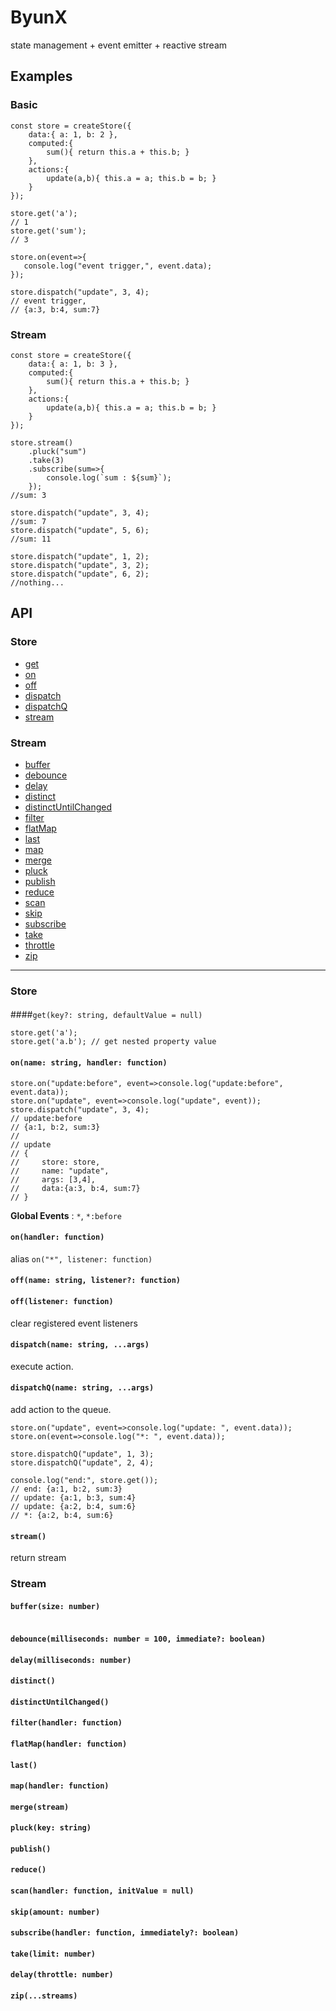 # ByunX
state management + event emitter + reactive stream

## Examples

### Basic
```ecmascript 6
const store = createStore({
    data:{ a: 1, b: 2 },
    computed:{
        sum(){ return this.a + this.b; }
    },
    actions:{
        update(a,b){ this.a = a; this.b = b; }
    }
});

store.get('a');
// 1
store.get('sum');
// 3

store.on(event=>{
   console.log("event trigger,", event.data); 
});

store.dispatch("update", 3, 4);
// event trigger,
// {a:3, b:4, sum:7}
```

### Stream
```ecmascript 6
const store = createStore({
    data:{ a: 1, b: 3 },
    computed:{
        sum(){ return this.a + this.b; }
    },
    actions:{
        update(a,b){ this.a = a; this.b = b; }
    }
});

store.stream()
    .pluck("sum")
    .take(3)
    .subscribe(sum=>{
        console.log(`sum : ${sum}`);
    });
//sum: 3

store.dispatch("update", 3, 4);
//sum: 7
store.dispatch("update", 5, 6);
//sum: 11

store.dispatch("update", 1, 2);
store.dispatch("update", 3, 2);
store.dispatch("update", 6, 2);
//nothing...
```

## API
### Store
- [get](#store-get)
- [on](#store-on)
- [off](#store-off)
- [dispatch](#store-dispatch)
- [dispatchQ](#store-dispatchQ)
- [stream](#store-stream)

### Stream
- [buffer](#stream-buffer)
- [debounce](#stream-debounce)
- [delay](#stream-delay)
- [distinct](#stream-distinct)
- [distinctUntilChanged](#stream-distinctUntilChanged)
- [filter](#stream-filter)
- [flatMap](#stream-flatMap)
- [last](#stream-last)
- [map](#stream-map)
- [merge](#stream-merge)
- [pluck](#stream-pluck)
- [publish](#stream-publish)
- [reduce](#stream-reduce)
- [scan](#stream-scan)
- [skip](#stream-skip)
- [subscribe](#stream-subscribe)
- [take](#stream-take)
- [throttle](#stream-throttle)
- [zip](#stream-zip)

---

### Store

#### <a id="store-get"></a> 
####`get(key?: string, defaultValue = null)`

```ecmascript 6
store.get('a');
store.get('a.b'); // get nested property value
```

#### <a id="store-on"></a> 
#### `on(name: string, handler: function)`

```ecmascript 6
store.on("update:before", event=>console.log("update:before", event.data));
store.on("update", event=>console.log("update", event));
store.dispatch("update", 3, 4);
// update:before
// {a:1, b:2, sum:3}
//
// update
// {
//     store: store,
//     name: "update",
//     args: [3,4],
//     data:{a:3, b:4, sum:7}
// }
```
**Global Events** : `*`, `*:before`

#### `on(handler: function)`
alias `on("*", listener: function)`

#### <a id="store-off"></a> 
#### `off(name: string, listener?: function)`
#### `off(listener: function)`
clear registered event listeners

#### <a id="store-dispatch"></a> 
#### `dispatch(name: string, ...args)`
execute action.

#### <a id="store-dispatchQ"></a>
#### `dispatchQ(name: string, ...args)`
add action to the queue.

```ecmascript 6
store.on("update", event=>console.log("update: ", event.data));
store.on(event=>console.log("*: ", event.data));

store.dispatchQ("update", 1, 3);
store.dispatchQ("update", 2, 4);

console.log("end:", store.get());
// end: {a:1, b:2, sum:3} 
// update: {a:1, b:3, sum:4}
// update: {a:2, b:4, sum:6} 
// *: {a:2, b:4, sum:6}
```


#### <a id="store-stream"></a>
#### `stream()`
return stream

### Stream

#### <a id="#stream-buffer"></a>
#### `buffer(size: number)`
```ecmascript 6

```

#### <a id="#stream-debounce"></a>
#### `debounce(milliseconds: number = 100, immediate?: boolean)`

#### <a id="#stream-delay"></a>
#### `delay(milliseconds: number)`

#### <a id="#stream-distinct"></a>
#### `distinct()`

#### <a id="#stream-distinctUntilChanged"></a>
#### `distinctUntilChanged()`

#### <a id="#stream-filter"></a>
#### `filter(handler: function)`

#### <a id="#stream-flatMap"></a>
#### `flatMap(handler: function)`

#### <a id="#stream-last"></a>
#### `last()`

#### <a id="#stream-map"></a>
#### `map(handler: function)`

#### <a id="#stream-merge"></a>
#### `merge(stream)`

#### <a id="#stream-pluck"></a>
#### `pluck(key: string)`

#### <a id="#stream-publish"></a>
#### `publish()`

#### <a id="#stream-reduce"></a>
#### `reduce()`

#### <a id="#stream-scan"></a>
#### `scan(handler: function, initValue = null)`

#### <a id="#stream-skip"></a>
#### `skip(amount: number)`

#### <a id="#stream-subscribe"></a>
#### `subscribe(handler: function, immediately?: boolean)`

#### <a id="#stream-take"></a>
#### `take(limit: number)`

#### <a id="#stream-throttle"></a>
#### `delay(throttle: number)`

#### <a id="#stream-zip"></a>
#### `zip(...streams)`